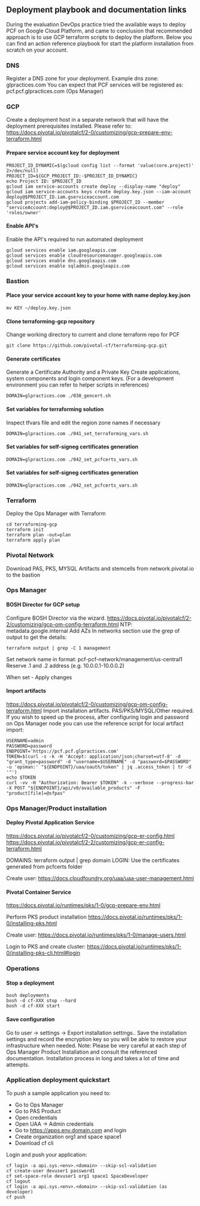 ## Deployment playbook and documentation links
During the evaluation DevOps practice tried the available ways to deploy PCF on Google Cloud Platform, and came to conclusion that recommended approach is to use GCP terraform scripts to deploy the platform. 
Below you can find an action reference playbook for start the platform installation from scratch on your account.


### DNS
Register a DNS zone for your deployment.
Example dns zone: glpractices.com
You can expect that PCF services will be registered as:
pcf.pcf.glpractices.com (Ops Manager)

### GCP
Create a deployment host in a separate network that will have the deployment prerequisites installed.
Please refer to: https://docs.pivotal.io/pivotalcf/2-0/customizing/gcp-prepare-env-terraform.html
#### Prepare service account key for deployment
```
PROJECT_ID_DYNAMIC=$(gcloud config list --format 'value(core.project)' 2>/dev/null)
PROJECT_ID=${GCP_PROJECT_ID:-$PROJECT_ID_DYNAMIC}
echo Project ID: $PROJECT_ID
gcloud iam service-accounts create deploy --display-name "deploy"
gcloud iam service-accounts keys create deploy.key.json --iam-account deploy@$PROJECT_ID.iam.gserviceaccount.com
gcloud projects add-iam-policy-binding $PROJECT_ID --member "serviceAccount:deploy@$PROJECT_ID.iam.gserviceaccount.com" --role 'roles/owner'
```

#### Enable API's
Enable the API's required to run automated deployment
```
gcloud services enable iam.googleapis.com
gcloud services enable cloudresourcemanager.googleapis.com
gcloud services enable dns.googleapis.com
gcloud services enable sqladmin.googleapis.com
```

### Bastion
#### Place your service account key to your home with name deploy.key.json
```
mv KEY ~/deploy.key.json
```
#### Clone terraforming-gcp repository
Change working directory to current and clone terraform repo for PCF
```
git clone https://github.com/pivotal-cf/terraforming-gcp.git
```

#### Generate certificates
Generate a Certificate Authority and a Private Key
Create applications, system components and login component keys.
(For a development environment you can refer to helper scripts in references)
```
DOMAIN=glpractices.com ./030_gencert.sh 
```
#### Set variables for terraforming solution
Inspect tfvars file and edit the region zone names if necessary
```
DOMAIN=glpractices.com ./041_set_terraforming_vars.sh
```
#### Set variables for self-signeg certificates generation
```
DOMAIN=glpractices.com ./042_set_pcfcerts_vars.sh
```
#### Set variables for self-signeg certificates generation
```
DOMAIN=glpractices.com ./042_set_pcfcerts_vars.sh
```

### Terraform
Deploy the Ops Manager with Terraform
```
cd terraforming-gcp
terraform init
terraform plan -out=plan
terraform apply plan
```

### Pivotal Network
Download PAS, PKS, MYSQL Artifacts and stemcells from network.pivotal.io to the bastion

### Ops Manager
#### BOSH Director for GCP setup
Configure BOSH Director via the wizard.
https://docs.pivotal.io/pivotalcf/2-2/customizing/gcp-om-config-terraform.html
NTP: metadata.google.internal
Add AZs
In networks section use the grep of output to get the details:
```
terraform output | grep -C 1 management
```
Set network name in format: pcf-pcf-network/management/us-central1
Reserve .1 and .2 address (e.g. 10.0.0.1-10.0.0.2)

When set - Apply changes


#### Import artifacts
https://docs.pivotal.io/pivotalcf/2-0/customizing/gcp-om-config-terraform.html
Import installation artifacts. PAS/PKS/MYSQL/Other required.
If you wish to speed up the process, after configuring login and password on Ops Manager node you can use the reference script for local artifact import:

```
USERNAME=admin
PASSWORD=password
ENDPOINT='https://pcf.pcf.glpractices.com'
TOKEN=$(curl -s -k -H 'Accept: application/json;charset=utf-8' -d "grant_type=password" -d "username=$USERNAME" -d "password=$PASSWORD" -u 'opsman:' "${ENDPOINT}/uaa/oauth/token" | jq .access_token | tr -d '"')
echo $TOKEN
curl -vv -H "Authorization: Bearer $TOKEN" -k --verbose --progress-bar -X POST "${ENDPOINT}/api/v0/available_products" -F "product[file]=@sfpas"
```

### Ops Manager/Product installation
#### Deploy Pivotal Application Service
https://docs.pivotal.io/pivotalcf/2-0/customizing/gcp-er-config.html
https://docs.pivotal.io/pivotalcf/2-2/customizing/gcp-er-config-terraform.html

DOMAINS: terraform output | grep domain
LOGIN: Use the certificates generated from pcfcerts folder

Create user:
https://docs.cloudfoundry.org/uaa/uaa-user-management.html

#### Pivotal Container Service
https://docs.pivotal.io/runtimes/pks/1-0/gcp-prepare-env.html

Perform PKS product installation
https://docs.pivotal.io/runtimes/pks/1-0/installing-pks.html

Create user:
https://docs.pivotal.io/runtimes/pks/1-0/manage-users.html

Login to PKS and create cluster:
https://docs.pivotal.io/runtimes/pks/1-0/installing-pks-cli.html#login

### Operations

#### Stop a deployment 
```
bosh deployments
bosh -d cf-XXX stop --hard
bosh -d cf-XXX start
```

#### Save configuration
Go to user -> settings -> Export installation settings..
Save the installation settings and record the encryption key so you will be able to restore your infrastructure when needed.
Note: Please be very careful at each step of Ops Manager Product Installation and consult the referenced documentation. 
Installation process in long and takes a lot of time and attempts.

### Application deployment quickstart
To push a sample application you need to:

- Go to Ops Manager 
- Go to PAS Product
- Open credentials
- Open UAA -> Admin credentials 
- Go to https://apps.env.domain.com and login
- Create organization org1 and space space1
- Download cf cli

Login and push your application:
```
cf login -a api.sys.<env>.<domain> --skip-ssl-validation
cf create-user devuser1 password1
cf set-space-role devuser1 org1 space1 SpaceDeveloper
cf logout
cf login -a api.sys.<env>.<domain> --skip-ssl-validation (as developer)
cf push
```

